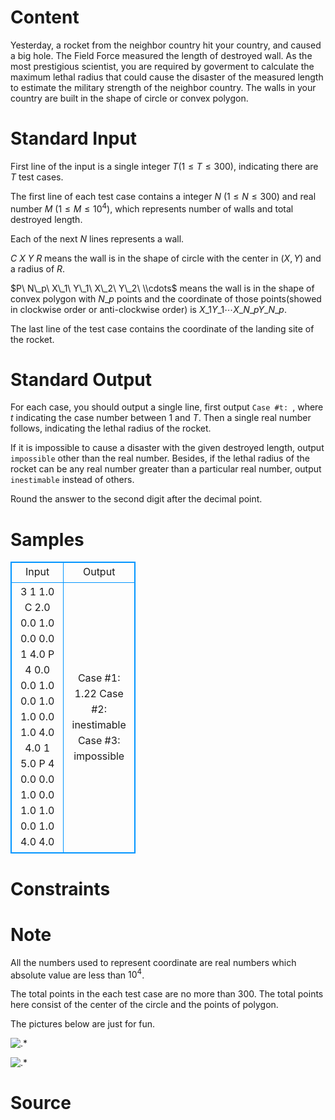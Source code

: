 
# Content

Yesterday, a rocket from the neighbor country hit your country, and caused a big hole. The Field Force measured the length
of destroyed wall. As the most prestigious scientist, you are required by goverment to calculate the maximum lethal radius
that could cause the disaster of the measured length to estimate the military strength of the neighbor country.  The walls
in your country are built in the shape of circle or convex polygon.

# Standard Input

First line of the input is a single integer $T$($1 \leq T \leq 300$), indicating there are $T$ test cases.

The first line of each test case contains a integer $N$ ($1 \leq N \leq 300$) and real number $M$ ($1 \leq M \leq10^4$), which represents
number of walls and total destroyed length.

Each of the next $N$ lines represents a wall. 

$C\ X\ Y\ R$ means the wall is in the shape of circle with the center in $(X,Y)$ and a radius of $R$.

$P\ N\_p\ X\_1\ Y\_1\ X\_2\ Y\_2\ \\cdots$ means the wall is in the shape of convex polygon with $N\_p$ points and the coordinate of those
points(showed in clockwise order or anti-clockwise order) is $X\_1 Y\_1 \cdots X\_{N\_p} Y\_{N\_p}$.

The last line of the test case contains the coordinate of the landing site of the rocket.

# Standard Output

For each case, you should output a single line, first output `Case #t: `, where $t$ indicating the
case number between $1$ and $T$. Then a single real number follows, indicating the lethal radius of the rocket.

If it is impossible to cause a disaster with the given destroyed length, output `impossible` other than the real number.
Besides, if the lethal radius of the rocket can be any real number greater than a particular real number, output
`inestimable` instead of others.

Round the answer to the second digit after the decimal point.

# Samples

<style>
        table,table tr th, table tr td { border:1px solid #0094ff; }
        table { width: 200px; min-height: 25px; line-height: 25px; text-align: center; border-collapse: collapse;}   
    </style>
<table>
	<tr>
		<td>Input</td>
		<td>Output</td>
	</tr>
<tr><td>3
1 1.0
C 2.0 0.0 1.0
0.0 0.0
1 4.0
P 4 0.0 0.0 1.0 0.0 1.0 1.0 0.0 1.0
4.0 4.0
1 5.0
P 4 0.0 0.0 1.0 0.0 1.0 1.0 0.0 1.0
4.0 4.0
</td><td>Case #1: 1.22
Case #2: inestimable
Case #3: impossible
</td></tr></table>


# Constraints



# Note

All the numbers used to represent coordinate are real numbers which absolute value are less than $10^4$.

The total points in the each test case are no more than $300$. The total points here consist of the center of
the circle and the points of polygon.

The pictures below are just for fun.

![.*](/source/lutece/invasion/img/aHR0cHM6Ly9hY20udWVzdGMuZWR1LmNuL21lZGlhL2ltYWdlL3Byb2JsZW0vOTEvMjAxNDAxMTMxODMxNTYwMDQyMi5wbmc=.png)

![.*](/source/lutece/invasion/img/aHR0cHM6Ly9hY20udWVzdGMuZWR1LmNuL21lZGlhL2ltYWdlL3Byb2JsZW0vOTEvMjAxNDAxMTMxODMyMDM2NjAyMy5wbmc=.png)

# Source



